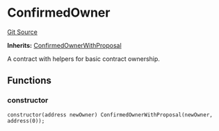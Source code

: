 # ConfirmedOwner
[Git Source](https://github.com//Team3dVidyaGames/Contracts/blob/512679cdbe8ba50bfb5d75e26f1d9d30bbebcba4/src/contracts/flattened/flattened_ChainlinkConsumer.sol)

**Inherits:**
[ConfirmedOwnerWithProposal](/src/contracts/flattened/flattened_ChainlinkConsumer.sol/contract.ConfirmedOwnerWithProposal.md)

A contract with helpers for basic contract ownership.


## Functions
### constructor


```solidity
constructor(address newOwner) ConfirmedOwnerWithProposal(newOwner, address(0));
```

